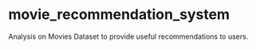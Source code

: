 # movie_recommendation_system
Analysis on Movies Dataset to provide useful recommendations to users.
